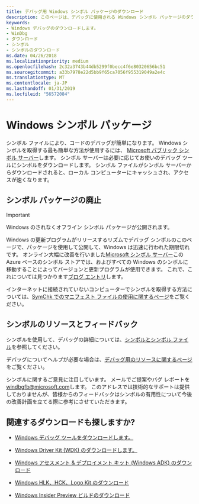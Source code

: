 ```yaml
---
title: デバッグ用 Windows シンボル パッケージのダウンロード
description: このページは、デバッグに使用される Windows シンボル パッケージのダウンロードを提供します。
keywords:
- Windows デバッグのダウンロードします。
- WinDbg
- ダウンロード
- シンボル
- シンボルのダウンロード
ms.date: 04/26/2018
ms.localizationpriority: medium
ms.openlocfilehash: 2c32a3743b44db5299f0becc4f6e80320656bc51
ms.sourcegitcommit: a33b7978e22d5bb9f65ca7056f955319049a2e4c
ms.translationtype: MT
ms.contentlocale: ja-JP
ms.lasthandoff: 01/31/2019
ms.locfileid: "56572084"
---
```

# <a name="windows-symbol-packages"></a>Windows シンボル パッケージ

シンボル ファイルにより、コードのデバッグが簡単になります。 Windows シンボルを取得する最も簡単な方法が使用するには、 [Microsoft パブリック シンボル サーバー](microsoft-public-symbols.md)します。 シンボル サーバーは必要に応じてお使いのデバッグ ツールにシンボルをダウンロードします。 シンボル ファイルがシンボル サーバーからダウンロードされると、ローカル コンピューターにキャッシュされ、アクセスが速くなります。 


## <a name="symbol-package-deprecation"></a>シンボル パッケージの廃止

> [!IMPORTANT]
> Windows のされなくオフライン シンボル パッケージが公開されます。
>
> Windows の更新プログラムがリリースするリズムでデバッグ シンボルのこのページで、パッケージを使用して公開して、Windows は迅速に行われた期限切れです。 
> オンライン大幅に改善を行いました[Microsoft シンボル サーバー](microsoft-public-symbols.md)この Azure ベースのシンボル ストアでは、およびすべての Windows のシンボルに移動することによってバージョンと更新プログラムが使用できます。 
> これで、これについては見つかります[ブログ エントリ](https://blogs.msdn.microsoft.com/windbg/2017/10/18/update-on-microsofts-symbol-server/)します。 
>
> インターネットに接続されていないコンピューターでシンボルを取得する方法については、[SymChk でのマニフェスト ファイルの使用に関するページ](using-a-manifest-file-with-symchk.md)をご覧ください。

## <a name="symbol-resources-and-feedback"></a>シンボルのリソースとフィードバック

シンボルを使用して、デバッグの詳細については、[シンボルとシンボル ファイル](symbols-and-symbol-files.md)を参照してください。

デバッグについてヘルプが必要な場合は、[デバッグ用のリソースに関するページ](debugging-resources.md)をご覧ください。 

シンボルに関するご意見に注目しています。 メールでご提案やバグ レポートを[ windbgfb@microsoft.com](mailto:windbgfb@microsoft.com)します。 このアドレスでは技術的なサポートは提供しておりませんが、皆様からのフィードバックはシンボルの有用性について今後の改善計画を立てる際に参考にさせていただきます。 

## <a name="looking-for-related-downloads"></a>関連するダウンロードも探しますか?

- [Windows デバッグ ツールをダウンロードします。](debugger-download-tools.md)

- [Windows Driver Kit (WDK) のダウンロードします。](https://developer.microsoft.com/windows/hardware/windows-driver-kit)

- [Windows アセスメント & デプロイメント キット (Windows ADK) のダウンロード](https://developer.microsoft.com/windows/hardware/windows-assessment-deployment-kit)

- [Windows HLK、HCK、Logo Kit のダウンロード](https://developer.microsoft.com/windows/hardware/windows-hardware-lab-kit)

- [Windows Insider Preview ビルドのダウンロード](https://insider.windows.com/)
